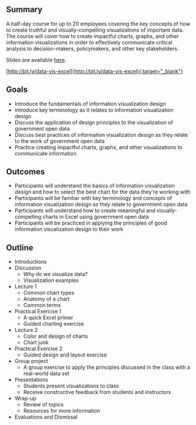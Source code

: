 ## Summary
A half-day course for up to 20 employees covering the key concepts of how to create truthful and visually-compelling visualizations of important data. The course will cover how to create impactful charts, graphs, and other information visualizations in order to effectively communicate critical analysis to decision-makers, policymakers, and other key stakeholders. 

Slides are available <a href="http://bit.ly/data-vis-excel" target="_blank">here</a>.

[http://bit.ly/data-vis-excel](http://bit.ly/data-vis-excel){:target="_blank"}

## Goals
+ Introduce the fundamentals of information visualization design
+ Introduce key terminology as it relates to information visualization design
+ Discuss the application of design principles to the visualization of government open data
+ Discuss best practices of information visualization design as they relate to the work of government open data
+ Practice creating impactful charts, graphs, and other visualizations to communicate information


## Outcomes
+ Participants will understand the basics of information visualization design and how to select the best chart for the data they're working with
+ Participants will be familiar with key terminology and concepts of information visualization design as they relate to government open data 
+ Participants will understand how to create meaningful and visually-compelling charts in Excel using government open data
+ Participants will be practiced in applying the principles of good information visualization design to their work

## Outline
+ Introductions
+ Discussion
	+ Why do we visualize data?
	+ Visualization examples
+ Lecture 1
	+ Common chart types
	+ Anatomy of a chart
	+ Common terms
+ Practical Exercise 1
	+ A quick Excel primer
	+ Guided charting exercise
+ Lecture 2
	+ Color and design of charts
	+ Chart junk
+ Practical Exercise 2
	+ Guided design and layout exercise
+ Group project
	+ A group exercise to apply the principles discussed in the class with a real-world data set
+ Presentations
	+ Students present visualizations to class
	+ Receive constructive feedback from students and instructors
+ Wrap-up
	+ Review of topics
	+ Resources for more information
+ Evaluations and Dismissal 
